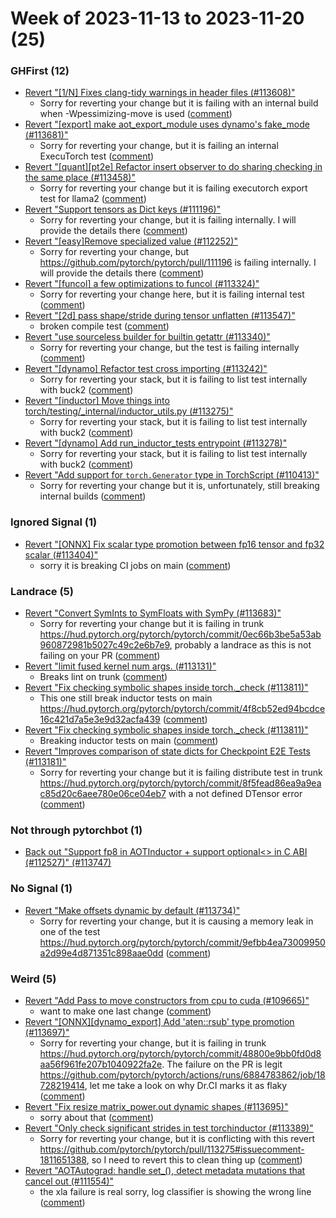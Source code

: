 # Week of 2023-11-13 to 2023-11-20 (25)

### GHFirst (12)

- [Revert "[1/N] Fixes clang-tidy warnings in header files (#113608)"](https://github.com/pytorch/pytorch/commit/3f6e5e87f8b1996677f4607015df3d5e002d4695)
  - Sorry for reverting your change but it is failing with an internal build when -Wpessimizing-move is used ([comment](https://github.com/pytorch/pytorch/pull/113608#issuecomment-1815424448))
- [Revert "[export] make aot_export_module uses dynamo's fake_mode (#113681)"](https://github.com/pytorch/pytorch/commit/40dfabf970da6f82aa93ba7acd75723c10fcf516)
  - Sorry for reverting your change, but it is failing an internal ExecuTorch test ([comment](https://github.com/pytorch/pytorch/pull/113681#issuecomment-1815329750))
- [Revert "[quant][pt2e] Refactor insert observer to do sharing checking in the same place (#113458)"](https://github.com/pytorch/pytorch/commit/3c4e4d9947f67e7e73d111b0d0aa19b85e6ea375)
  - Sorry for reverting your change but it is failing executorch export test for llama2 ([comment](https://github.com/pytorch/pytorch/pull/113458#issuecomment-1815280715))
- [Revert "Support tensors as Dict keys (#111196)"](https://github.com/pytorch/pytorch/commit/5d170fce290d29eda220abef3c8401ad1f7b654c)
  - Sorry for reverting your change, but it is failing internally. I will provide the details there ([comment](https://github.com/pytorch/pytorch/pull/111196#issuecomment-1813410149))
- [Revert "[easy]Remove specialized value (#112252)"](https://github.com/pytorch/pytorch/commit/7137f5f8c3ecfaa8d31d4a2db6e886d45cb58fd0)
  - Sorry for reverting your change, but https://github.com/pytorch/pytorch/pull/111196 is failing internally. I will provide the details there ([comment](https://github.com/pytorch/pytorch/pull/112252#issuecomment-1813401896))
- [Revert "[funcol] a few optimizations to funcol (#113324)"](https://github.com/pytorch/pytorch/commit/4534cf102ae19b8d091b8b33d8578899eaa8b0f1)
  - Sorry for reverting your change here, but it is failing internal test ([comment](https://github.com/pytorch/pytorch/pull/113324#issuecomment-1813317913))
- [Revert "[2d] pass shape/stride during tensor unflatten (#113547)"](https://github.com/pytorch/pytorch/commit/277474f1a00de7b2df695992f701d1ecfe47c3b2)
  - broken compile test ([comment](https://github.com/pytorch/pytorch/pull/113547#issuecomment-1813048318))
- [Revert "use sourceless builder for builtin getattr (#113340)"](https://github.com/pytorch/pytorch/commit/77f66ade66a55b55829eb4517c0ab8776147a50d)
  - Sorry for reverting your change, but the test is failing internally ([comment](https://github.com/pytorch/pytorch/pull/113340#issuecomment-1811684167))
- [Revert "[dynamo] Refactor test cross importing (#113242)"](https://github.com/pytorch/pytorch/commit/92e3f45f0e334ff92f8624339ff617a99ddf21df)
  - Sorry for reverting your stack, but it is failing to list test internally with buck2 ([comment](https://github.com/pytorch/pytorch/pull/113242#issuecomment-1811674395))
- [Revert "[inductor] Move things into torch/testing/_internal/inductor_utils.py (#113275)"](https://github.com/pytorch/pytorch/commit/6bffde99b0b1c372d450f87fdbe8ec33ea460152)
  - Sorry for reverting your stack, but it is failing to list test internally with buck2 ([comment](https://github.com/pytorch/pytorch/pull/113275#issuecomment-1811666004))
- [Revert "[dynamo] Add run_inductor_tests entrypoint (#113278)"](https://github.com/pytorch/pytorch/commit/1e60174891c21e8de9a813eb2a454ac9819b4a50)
  - Sorry for reverting your stack, but it is failing to list test internally with buck2 ([comment](https://github.com/pytorch/pytorch/pull/113278#issuecomment-1811646325))
- [Revert "Add support for `torch.Generator` type in TorchScript (#110413)"](https://github.com/pytorch/pytorch/commit/252e68a83b56343f723a35c3cd16b05f66b8e726)
  - Sorry for reverting your change but it is, unfortunately, still breaking internal builds ([comment](https://github.com/pytorch/pytorch/pull/110413#issuecomment-1811625557))

### Ignored Signal (1)

- [Revert "[ONNX] Fix scalar type promotion between fp16 tensor and fp32 scalar (#113404)"](https://github.com/pytorch/pytorch/commit/0fd856ca22e962ddf9a27155c2874b023082722f)
  - sorry it is breaking CI jobs on main ([comment](https://github.com/pytorch/pytorch/pull/113404#issuecomment-1808314277))

### Landrace (5)

- [Revert "Convert SymInts to SymFloats with SymPy (#113683)"](https://github.com/pytorch/pytorch/commit/e3eca4c49ffff6de298c6d68a3a3fbaa232b7184)
  - Sorry for reverting your change but it is failing in trunk https://hud.pytorch.org/pytorch/pytorch/commit/0ec66b3be5a53ab960872981b5027c49c2e6b7e9, probably a landrace as this is not failing on your PR ([comment](https://github.com/pytorch/pytorch/pull/113683#issuecomment-1817759130))
- [Revert "limit fused kernel num args. (#113131)"](https://github.com/pytorch/pytorch/commit/ff7c06a01bec97c897374a685f33bb7253df11ec)
  - Breaks lint on trunk ([comment](https://github.com/pytorch/pytorch/pull/113131#issuecomment-1817548349))
- [Revert "Fix checking symbolic shapes inside torch._check (#113811)"](https://github.com/pytorch/pytorch/commit/76bf10e551743cc8448d711e3a1ee58b6f2d3015)
  - This one still break inductor tests on main https://hud.pytorch.org/pytorch/pytorch/commit/4f8cb52ed94bcdce16c421d7a5e3e9d32acfa439 ([comment](https://github.com/pytorch/pytorch/pull/113811#issuecomment-1817001514))
- [Revert "Fix checking symbolic shapes inside torch._check (#113811)"](https://github.com/pytorch/pytorch/commit/7731c97e065cffe4efe82698980a2c8297816dbd)
  - Breaking inductor tests on main ([comment](https://github.com/pytorch/pytorch/pull/113811#issuecomment-1816024288))
- [Revert "Improves comparison of state dicts for Checkpoint E2E Tests (#113181)"](https://github.com/pytorch/pytorch/commit/5465f2bb6c7f6f6fee3ca8444a7cf0d54ecb52b3)
  - Sorry for reverting your change but it is failing distribute test in trunk https://hud.pytorch.org/pytorch/pytorch/commit/8f5fead86ea9a9eac85d20c6aee780e06ce04eb7 with a not defined DTensor error ([comment](https://github.com/pytorch/pytorch/pull/113181#issuecomment-1810925052))

### Not through pytorchbot (1)

- [Back out "Support fp8 in AOTInductor + support optional<> in C ABI (#112527)" (#113747)](https://github.com/pytorch/pytorch/commit/b19cf868e8ba5c068738b0ce940701027b67f84f)

### No Signal (1)

- [Revert "Make offsets dynamic by default (#113734)"](https://github.com/pytorch/pytorch/commit/98df3088c3e604b992236838915b521f9fa8db84)
  - Sorry for reverting your change, but it is causing a memory leak in one of the test https://hud.pytorch.org/pytorch/pytorch/commit/9efbb4ea73009950a2d99e4d871351c898aae0dd ([comment](https://github.com/pytorch/pytorch/pull/113734#issuecomment-1815297222))

### Weird (5)

- [Revert "Add Pass to move constructors from cpu to cuda (#109665)"](https://github.com/pytorch/pytorch/commit/62d86f27c28fdb28e0016662aade2b54dc353fa6)
  - want to make one last change ([comment](https://github.com/pytorch/pytorch/pull/109665#issuecomment-1814924579))
- [Revert "[ONNX][dynamo_export] Add 'aten::rsub' type promotion (#113697)"](https://github.com/pytorch/pytorch/commit/bbd73c746e4d652b3aadaf3c5a0ea59b9b03cb4c)
  - Sorry for reverting your change, but it is failing in trunk https://hud.pytorch.org/pytorch/pytorch/commit/48800e9bb0fd0d8aa56f961fe207b1040922fa2e.  The failure on the PR is legit https://github.com/pytorch/pytorch/actions/runs/6884783862/job/18728219414, let me take a look on why Dr.CI marks it as flaky ([comment](https://github.com/pytorch/pytorch/pull/113697#issuecomment-1813790907))
- [Revert "Fix resize matrix_power.out dynamic shapes (#113695)"](https://github.com/pytorch/pytorch/commit/dedb47d94c5ece3933070b7243b01758d3270f8a)
  - sorry about that ([comment](https://github.com/pytorch/pytorch/pull/113695#issuecomment-1812705370))
- [Revert "Only check significant strides in test torchinductor (#113389)"](https://github.com/pytorch/pytorch/commit/45671be2a06dcfb01ea2c32828b353fb0b462f7e)
  - Sorry for reverting your change, but it is conflicting with this revert https://github.com/pytorch/pytorch/pull/113275#issuecomment-1811651388, so I need to revert this to clean thing up ([comment](https://github.com/pytorch/pytorch/pull/113389#issuecomment-1811663791))
- [Revert "AOTAutograd: handle set_(), detect metadata mutations that cancel out (#111554)"](https://github.com/pytorch/pytorch/commit/0e6b6a24838ef2a9bb002aea8d4fbd247fbb1c97)
  - the xla failure is real sorry, log classifier is showing the wrong line ([comment](https://github.com/pytorch/pytorch/pull/111554#issuecomment-1809177978))
